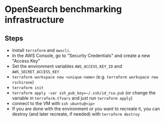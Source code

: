 # OpenSearch benchmarking infrastructure

## Steps
- Install `terraform` and `awscli`.
- In the AWS Console, go to "Security Credentials" and create a new "Access Key"
- Set the environment variables `AWS_ACCESS_KEY_ID` and `AWS_SECRET_ACCESS_KEY`
- `terraform workspace new <unique-name>` (e.g. `terraform workspace new rschirone`)
- `terraform init`
- `terraform apply -var ssh_pub_key=~/.ssh/id_rsa.pub` (or change the variable in `terraform.tfvars` and just run `terraform apply`)
- connect to the VM with `ssh ubuntu@<ip>`
- If you are done with the environment or you want to recreate it, you can destroy (and later recreate, if needed) with `terraform destroy`
